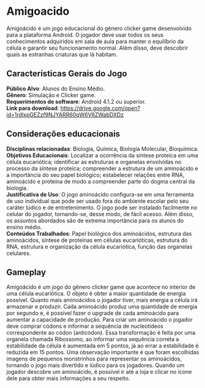 # Amigoacido

Amigoácido é um jogo educacional do gênero clicker game desenvolvido para a plataforma Android. O jogador deve usar todos os seus conhecimentos adquiridos em sala de aula para manter o equilíbrio da célula e garantir seu funcionamento normal. Além disso, deve descobrir quais as estranhas criaturas que lá habitam.

## Características Gerais do Jogo 

**Público Alvo**: Alunos do Ensino Médio. </br>
**Gênero**: Simulação e Clicker game.</br>
**Requerimentos de software**: Android 4.1.2 ou superior. </br>
**Link para download**: https://drive.google.com/open?id=1rdIxpGEZzf9NJYARR60qW6V6ZWabDXDz</br>


## Considerações educacionais

**Disciplinas relacionadas**: Biologia, Química, Biologia Molecular,  Bioquímica.</br>
**Objetivos Educacionais**: Localizar a ocorrência da síntese proteica em uma célula eucariótica; identificar as estruturas e organelas envolvidas no processo da síntese proteica; compreender a estrutura de um aminoácido e a importância do seu papel biológico; estabelecer relações entre RNA, aminoácido e proteína de modo a compreender parte do dogma central da biologia.</br>
**Justificativa de Uso**: O jogo aminoácido configura-se em uma ferramenta de uso individual que pode ser usado fora do ambiente escolar pelo seu caráter lúdico e de entretenimento. O jogo pode ser instalado facilmente no celular do jogador, tornando-se, desse modo, de fácil acesso. Além disso, os assuntos abordados são de extrema importância para os alunos do ensino médio.</br>
**Conteúdos Trabalhados**: Papel biológico dos aminoácidos, estrutura das aminoácidos, síntese de proteínas em células eucarióticas, estrutura do RNA, estrutura e organização da célula eucariótica, função das organelas celulares.</br>

## Gameplay

Amigoácido é um jogo do gênero clicker game que acontece no interior de uma célula eucariótica. O objeto é obter a maior quantidade de energia possível. Quanto mais aminoácidos o jogador tiver, mais energia a célula irá armazenar e produzir. Cada aminoácido produz uma quantidade de energia por segundo e, é possível fazer o upgrade de cada aminoácido para aumentar a capacidade de produção. Para criar um aminoácido o jogador deve comprar códons e informar a sequência de nucleotídeos correspondente ao códon (anticódon). Essa transformação é feita por uma organela chamada Ribossomo, ao informar uma sequência correta a estabilidade da célula é aumentada em 5 pontos, já ao errar a estabilidade é reduzida em 15 pontos. Uma observação importante é que foram escolhidas imagens de pequenos monstrinhos para representar os aminoácidos, tornando o jogo mais divertido e lúdico para os jogadores. Quando um jogador descobre um aminoácido, é possível ir até a loja e clicar no ícone dele para obter mais informações a seu respeito.
